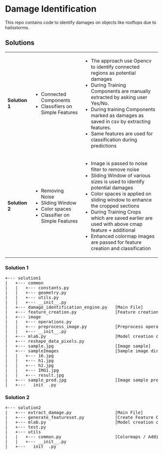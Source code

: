 # Damage Identification
This repo contains code to identify damages on objects like rooftops due to hailsstorms.

## Solutions
<table>
  <tr>
    <td><b>Solution 1</b></td>
	<td>
		<ul>	
			<li>Connected Components</li>
			<li>Classifiers on Simple Features</li>
		</ul>
	</td>
    	<td>
		<ul>	
			<li>The approach use Opencv to identify connected regions as potential damages</li>
			<li>During Training Components are manually extracted by asking user Yes/No. </li>
			<li>During training Components marked as damages as saved in csv by extracting features.</li>
			<li>Same features are used for classification during predictions</li>
		</ul>
	</td>
  </tr>
  <tr>
    <td><b>Solution 2</b></td>
	<td>
		<ul>
			<li>Removing Noise</li>
			<li>Sliding Window</li>
			<li>Color spaces</li>
			<li>Classifier on Simple Features</li>
		</ul>
	</td>
    	<td>
		<ul>	
			<li>Image is passed to noise filter to remove noise</li>
			<li>Sliding Window of various sizes is used to identify potential damages</li>
			<li>Color spaces is applied on sliding window to enhance the cropped sections</li>
			<li>During Training Crops which are saved earlier are used with above cmap feature + additional</li>
			<li>Enhanced colormap images are passed for feature creation and classification</li>
		</ul>
	</td>
  </tr>
</table>

### Solution 1
<pre>
+--- solution1
|   +--- common
|   |   +--- constants.py
|   |   +--- geometry.py
|   |   +--- utils.py
|   |   +--- __init__.py
|   +--- damage_identification_engine.py   [Main File]
|   +--- feature_creation.py               [Feature creation / Manual User Annotation / Prediction]
|   +--- image
|   |   +--- operations.py
|   |   +--- preprocess_image.py           [Preprocess operation on image / Blob / Line(Angle/Extend/Brake/Repair)]
|   |   +--- __init__.py
|   +--- mlab.py                           [Model creation code]
|   +--- reshape_data_pixels.py
|   +--- sample.jpg                        [Image sample]
|   +--- sampleImages                      [Sample image directory]
|   |   +--- 16.jpg
|   |   +--- h1.jpg
|   |   +--- h2.jpg
|   |   +--- IMG1.jpg
|   |   +--- result.jpg
|   +--- sample_pred.jpg                   [Image sample prediction result]
|   +--- __init__.py
</pre>
### Solution 2
<pre>
+--- solution2
|   +--- extract_damage.py                 [Main File]
|   +--- generate_featureset.py            [Create Feature CSV using damage/undamage crops from disk / Subsampling]
|   +--- mlab.py                           [Model creation code]
|   +--- test.py
|   +--- utils
|   |   +--- common.py                     [Colormaps / Additional Features / Image resize]
|   |   +--- __init__.py
|   +--- __init__.py
</pre>
